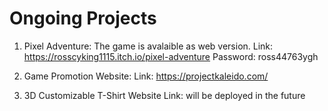 # Ongoing Projects
1. Pixel Adventure:
The game is avalaible as web version.
Link: https://rosscyking1115.itch.io/pixel-adventure
Password: ross44763ygh

2. Game Promotion Website:
Link: https://projectkaleido.com/

3. 3D Customizable T-Shirt Website
Link: will be deployed in the future
